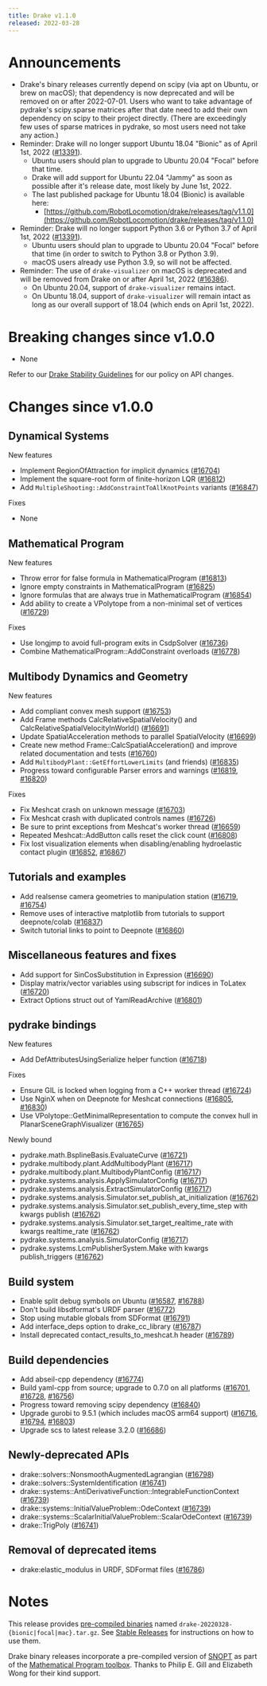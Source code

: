 ```yaml
---
title: Drake v1.1.0
released: 2022-03-28
---
```


# Announcements

* Drake's binary releases currently depend on scipy (via apt on Ubuntu, or brew
  on macOS); that dependency is now deprecated and will be removed on or after
  2022-07-01. Users who want to take advantage of pydrake's scipy.sparse
  matrices after that date need to add their own dependency on scipy to their
  project directly. (There are exceedingly few uses of sparse matrices in
  pydrake, so most users need not take any action.)
* Reminder: Drake will no longer support Ubuntu 18.04 "Bionic" as of
  April 1st, 2022 ([#13391][_#13391]).
  * Ubuntu users should plan to upgrade to Ubuntu 20.04 "Focal" before that
    time.
  * Drake will add support for Ubuntu 22.04 "Jammy" as soon as possible
    after it's release date, most likely by June 1st, 2022.
  * The last published package for Ubuntu 18.04 (Bionic) is available here:
    * [https://github.com/RobotLocomotion/drake/releases/tag/v1.1.0](https://github.com/RobotLocomotion/drake/releases/tag/v1.1.0)
* Reminder: Drake will no longer support Python 3.6 or Python 3.7 of
  April 1st, 2022 ([#13391][_#13391]).
  * Ubuntu users should plan to upgrade to Ubuntu 20.04 "Focal" before that
    time (in order to switch to Python 3.8 or Python 3.9).
  * macOS users already use Python 3.9, so will not be affected.
* Reminder: The use of ``drake-visualizer`` on macOS is deprecated and will be
  removed from Drake on or after April 1st, 2022 ([#16386][_#16386]).
  * On Ubuntu 20.04, support of ``drake-visualizer`` remains intact.
  * On Ubuntu 18.04, support of ``drake-visualizer`` will remain intact as
    long as our overall support of 18.04 (which ends on April 1st, 2022).

# Breaking changes since v1.0.0

* None

Refer to our [Drake Stability Guidelines](/stable.html) for our policy
on API changes.

# Changes since v1.0.0

## Dynamical Systems

<!-- <relnotes for systems go here> -->

New features

* Implement RegionOfAttraction for implicit dynamics ([#16704][_#16704])
* Implement the square-root form of finite-horizon LQR ([#16812][_#16812])
* Add `MultipleShooting::AddConstraintToAllKnotPoints` variants ([#16847][_#16847])

Fixes

* None

## Mathematical Program

<!-- <relnotes for solvers go here> -->

New features

* Throw error for false formula in MathematicalProgram ([#16813][_#16813])
* Ignore empty constraints in MathematicalProgram ([#16825][_#16825])
* Ignore formulas that are always true in MathematicalProgram  ([#16854][_#16854])
* Add ability to create a VPolytope from a non-minimal set of vertices ([#16729][_#16729])

Fixes

* Use longjmp to avoid full-program exits in CsdpSolver ([#16736][_#16736])
* Combine MathematicalProgram::AddConstraint overloads ([#16778][_#16778])

## Multibody Dynamics and Geometry

<!-- <relnotes for geometry,multibody go here> -->

New features

* Add compliant convex mesh support ([#16753][_#16753])
* Add Frame methods CalcRelativeSpatialVelocity() and CalcRelativeSpatialVelocityInWorld() ([#16691][_#16691])
* Update SpatialAcceleration methods to parallel SpatialVelocity ([#16699][_#16699])
* Create new method Frame::CalcSpatialAcceleration() and improve related documentation and tests ([#16760][_#16760])
* Add `MultibodyPlant::GetEffortLowerLimits` (and friends) ([#16835][_#16835])
* Progress toward configurable Parser errors and warnings ([#16819][_#16819], [#16820][_#16820])

Fixes

* Fix Meshcat crash on unknown message ([#16703][_#16703])
* Fix Meshcat crash with duplicated controls names ([#16726][_#16726])
* Be sure to print exceptions from Meshcat's worker thread ([#16659][_#16659])
* Repeated Meshcat::AddButton calls reset the click count ([#16808][_#16808])
* Fix lost visualization elements when disabling/enabling hydroelastic contact plugin ([#16852][_#16852], [#16867][_#16867])

## Tutorials and examples

<!-- <relnotes for examples,tutorials go here> -->

* Add realsense camera geometries to manipulation station ([#16719][_#16719], [#16754][_#16754])
* Remove uses of interactive matplotlib from tutorials to support deepnote/colab ([#16837][_#16837])
* Switch tutorial links to point to Deepnote ([#16860][_#16860])

## Miscellaneous features and fixes

<!-- <relnotes for common,math,lcm,lcmtypes,manipulation,perception go here> -->

* Add support for SinCosSubstitution in Expression ([#16690][_#16690])
* Display matrix/vector variables using subscript for indices in ToLatex ([#16720][_#16720])
* Extract Options struct out of YamlReadArchive ([#16801][_#16801])

## pydrake bindings

<!-- <relnotes for bindings go here> -->

New features

* Add DefAttributesUsingSerialize helper function ([#16718][_#16718])

Fixes

* Ensure GIL is locked when logging from a C++ worker thread ([#16724][_#16724])
* Use NginX when on Deepnote for Meshcat connections ([#16805][_#16805], [#16830][_#16830])
* Use VPolytope::GetMinimalRepresentation to compute the convex hull in PlanarSceneGraphVisualizer ([#16765][_#16765])

Newly bound

* pydrake.math.BsplineBasis.EvaluateCurve ([#16721][_#16721])
* pydrake.multibody.plant.AddMultibodyPlant ([#16717][_#16717])
* pydrake.multibody.plant.MultibodyPlantConfig ([#16717][_#16717])
* pydrake.systems.analysis.ApplySimulatorConfig ([#16717][_#16717])
* pydrake.systems.analysis.ExtractSimulatorConfig ([#16717][_#16717])
* pydrake.systems.analysis.Simulator.set_publish_at_initialization ([#16762][_#16762])
* pydrake.systems.analysis.Simulator.set_publish_every_time_step with kwargs publish ([#16762][_#16762])
* pydrake.systems.analysis.Simulator.set_target_realtime_rate with kwargs realtime_rate ([#16762][_#16762])
* pydrake.systems.analysis.SimulatorConfig ([#16717][_#16717])
* pydrake.systems.LcmPublisherSystem.Make with kwargs publish_triggers ([#16762][_#16762])

## Build system

<!-- <relnotes for cmake,doc,setup,third_party,tools go here> -->

* Enable split debug symbols on Ubuntu ([#16587][_#16587], [#16788][_#16788])
* Don't build libsdformat's URDF parser ([#16772][_#16772])
* Stop using mutable globals from SDFormat ([#16791][_#16791])
* Add interface_deps option to drake_cc_library ([#16787][_#16787])
* Install deprecated contact_results_to_meshcat.h header ([#16789][_#16789])

## Build dependencies

<!-- Manually relocate any "Upgrade foo_external to latest" lines to here, -->
<!-- and then sort them alphabetically. -->

* Add abseil-cpp dependency ([#16774][_#16774])
* Build yaml-cpp from source; upgrade to 0.7.0 on all platforms ([#16701][_#16701], [#16728][_#16728], [#16756][_#16756])
* Progress toward removing scipy dependency ([#16840][_#16840])
* Upgrade gurobi to 9.5.1 (which includes macOS arm64 support) ([#16716][_#16716], [#16794][_#16794], [#16803][_#16803])
* Upgrade scs to latest release 3.2.0 ([#16686][_#16686])

## Newly-deprecated APIs

* drake::solvers::NonsmoothAugmentedLagrangian ([#16798][_#16798])
* drake::solvers::SystemIdentification ([#16741][_#16741])
* drake::systems::AntiDerivativeFunction::IntegrableFunctionContext ([#16739][_#16739])
* drake::systems::InitialValueProblem::OdeContext ([#16739][_#16739])
* drake::systems::ScalarInitialValueProblem::ScalarOdeContext ([#16739][_#16739])
* drake::TrigPoly ([#16741][_#16741])

## Removal of deprecated items

* drake:elastic_modulus in URDF, SDFormat files ([#16786][_#16786])

# Notes

This release provides [pre-compiled binaries](https://github.com/RobotLocomotion/drake/releases/tag/v1.1.0) named
``drake-20220328-{bionic|focal|mac}.tar.gz``. See [Stable Releases](/from_binary.html#stable-releases) for instructions on how to use them.

Drake binary releases incorporate a pre-compiled version of [SNOPT](https://ccom.ucsd.edu/~optimizers/solvers/snopt/) as part of the
[Mathematical Program toolbox](https://drake.mit.edu/doxygen_cxx/group__solvers.html). Thanks to
Philip E. Gill and Elizabeth Wong for their kind support.

<!-- <begin issue links> -->
[_#13391]: https://github.com/RobotLocomotion/drake/pull/13391
[_#16386]: https://github.com/RobotLocomotion/drake/pull/16386
[_#16587]: https://github.com/RobotLocomotion/drake/pull/16587
[_#16659]: https://github.com/RobotLocomotion/drake/pull/16659
[_#16686]: https://github.com/RobotLocomotion/drake/pull/16686
[_#16690]: https://github.com/RobotLocomotion/drake/pull/16690
[_#16691]: https://github.com/RobotLocomotion/drake/pull/16691
[_#16699]: https://github.com/RobotLocomotion/drake/pull/16699
[_#16701]: https://github.com/RobotLocomotion/drake/pull/16701
[_#16703]: https://github.com/RobotLocomotion/drake/pull/16703
[_#16704]: https://github.com/RobotLocomotion/drake/pull/16704
[_#16716]: https://github.com/RobotLocomotion/drake/pull/16716
[_#16717]: https://github.com/RobotLocomotion/drake/pull/16717
[_#16718]: https://github.com/RobotLocomotion/drake/pull/16718
[_#16719]: https://github.com/RobotLocomotion/drake/pull/16719
[_#16720]: https://github.com/RobotLocomotion/drake/pull/16720
[_#16721]: https://github.com/RobotLocomotion/drake/pull/16721
[_#16724]: https://github.com/RobotLocomotion/drake/pull/16724
[_#16726]: https://github.com/RobotLocomotion/drake/pull/16726
[_#16728]: https://github.com/RobotLocomotion/drake/pull/16728
[_#16729]: https://github.com/RobotLocomotion/drake/pull/16729
[_#16736]: https://github.com/RobotLocomotion/drake/pull/16736
[_#16739]: https://github.com/RobotLocomotion/drake/pull/16739
[_#16741]: https://github.com/RobotLocomotion/drake/pull/16741
[_#16753]: https://github.com/RobotLocomotion/drake/pull/16753
[_#16754]: https://github.com/RobotLocomotion/drake/pull/16754
[_#16756]: https://github.com/RobotLocomotion/drake/pull/16756
[_#16760]: https://github.com/RobotLocomotion/drake/pull/16760
[_#16762]: https://github.com/RobotLocomotion/drake/pull/16762
[_#16765]: https://github.com/RobotLocomotion/drake/pull/16765
[_#16772]: https://github.com/RobotLocomotion/drake/pull/16772
[_#16774]: https://github.com/RobotLocomotion/drake/pull/16774
[_#16778]: https://github.com/RobotLocomotion/drake/pull/16778
[_#16786]: https://github.com/RobotLocomotion/drake/pull/16786
[_#16787]: https://github.com/RobotLocomotion/drake/pull/16787
[_#16788]: https://github.com/RobotLocomotion/drake/pull/16788
[_#16789]: https://github.com/RobotLocomotion/drake/pull/16789
[_#16791]: https://github.com/RobotLocomotion/drake/pull/16791
[_#16794]: https://github.com/RobotLocomotion/drake/pull/16794
[_#16798]: https://github.com/RobotLocomotion/drake/pull/16798
[_#16801]: https://github.com/RobotLocomotion/drake/pull/16801
[_#16803]: https://github.com/RobotLocomotion/drake/pull/16803
[_#16805]: https://github.com/RobotLocomotion/drake/pull/16805
[_#16808]: https://github.com/RobotLocomotion/drake/pull/16808
[_#16812]: https://github.com/RobotLocomotion/drake/pull/16812
[_#16813]: https://github.com/RobotLocomotion/drake/pull/16813
[_#16819]: https://github.com/RobotLocomotion/drake/pull/16819
[_#16820]: https://github.com/RobotLocomotion/drake/pull/16820
[_#16825]: https://github.com/RobotLocomotion/drake/pull/16825
[_#16830]: https://github.com/RobotLocomotion/drake/pull/16830
[_#16835]: https://github.com/RobotLocomotion/drake/pull/16835
[_#16837]: https://github.com/RobotLocomotion/drake/pull/16837
[_#16840]: https://github.com/RobotLocomotion/drake/pull/16840
[_#16847]: https://github.com/RobotLocomotion/drake/pull/16847
[_#16852]: https://github.com/RobotLocomotion/drake/pull/16852
[_#16854]: https://github.com/RobotLocomotion/drake/pull/16854
[_#16860]: https://github.com/RobotLocomotion/drake/pull/16860
[_#16867]: https://github.com/RobotLocomotion/drake/pull/16867
<!-- <end issue links> -->

<!--
  Current oldest_commit 06e1deb12539f05eff968c5bd9e11d259916f268 (exclusive).
  Current newest_commit c79c94b0afcf2b2691f81b5a27e15dd32a5c3a23 (inclusive).
-->
